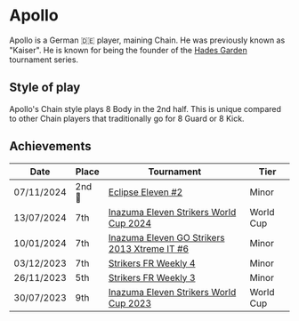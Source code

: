 # Apollo

Apollo is a German :de: player, maining Chain. He was previously known as "Kaiser". He is known for being the founder of the [Hades Garden](../../tournaments/hg/hgmain.md) tournament series.

## Style of play

Apollo's Chain style plays 8 Body in the 2nd half. This is unique compared to other Chain players that traditionally go for 8 Guard or 8 Kick.

## Achievements

|Date|Place|Tournament|Tier|
|-|-|-|-|
| 07/11/2024 |2nd :2nd_place_medal:| [Eclipse Eleven #2](../../tournaments/misc/eclipse2.md) | Minor |
| 13/07/2024 | 7th | [Inazuma Eleven Strikers World Cup 2024](../../tournaments/worldcup24.md) | World Cup |
| 10/01/2024 | 7th | [Inazuma Eleven GO Strikers 2013 Xtreme IT #6](../../tournaments/italia/it6.md) | Minor |
| 03/12/2023 | 7th |[Strikers FR Weekly 4](../../tournaments/weeklies/weekly4.md) | Minor |
| 26/11/2023 | 5th | [Strikers FR Weekly 3](../../tournaments/weeklies/weekly3.md.md) | Minor |
| 30/07/2023 | 9th | [Inazuma Eleven Strikers World Cup 2023](../../tournaments/worldcup23.md) | World Cup |